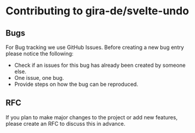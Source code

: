 # Contributing to gira-de/svelte-undo

## Bugs

For Bug tracking we use GitHub Issues. Before creating a new bug entry please notice the following:

- Check if an issues for this bug has already been created by someone else.
- One issue, one bug.
- Provide steps on how the bug can be reproduced.

## RFC

If you plan to make major changes to the project or add new features, please create an RFC to discuss this in advance.

